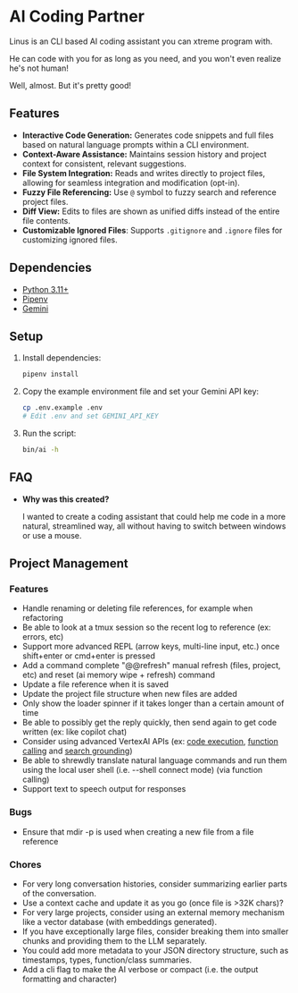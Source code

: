 # AI Coding Partner

Linus is an CLI based AI coding assistant you can xtreme program with.

He can code with you for as long as you need, and you won't even realize he's not human!

Well, almost. But it's pretty good!

## Features

*   **Interactive Code Generation:**  Generates code snippets and full files based on natural language prompts within a CLI environment.
*   **Context-Aware Assistance:**  Maintains session history and project context for consistent, relevant suggestions.
*   **File System Integration:**  Reads and writes directly to project files, allowing for seamless integration and modification (opt-in).
*   **Fuzzy File Referencing:** Use `@` symbol to fuzzy search and reference project files.
*   **Diff View:** Edits to files are shown as unified diffs instead of the entire file contents.
*   **Customizable Ignored Files**: Supports `.gitignore` and `.ignore` files for customizing ignored files.

## Dependencies

*   [Python 3.11+](https://www.python.org/downloads/)
*   [Pipenv](https://pypi.org/project/pipenv/)
*   [Gemini](https://aistudio.google.com/app/apikey)

## Setup

1.  Install dependencies:

    ```sh
    pipenv install
    ```
2.  Copy the example environment file and set your Gemini API key:

    ```sh
    cp .env.example .env
    # Edit .env and set GEMINI_API_KEY
    ```
3.  Run the script:

    ```sh
    bin/ai -h
    ```

## FAQ

*   **Why was this created?**

    I wanted to create a coding assistant that could help me code in a more natural, streamlined way,
    all without having to switch between windows or use a mouse.

## Project Management

### Features

*   Handle renaming or deleting file references, for example when refactoring
*   Be able to look at a tmux session so the recent log to reference (ex: errors, etc)
*   Support more advanced REPL (arrow keys, multi-line input, etc.) once shift+enter or cmd+enter is pressed
*   Add a command complete "@@refresh" manual refresh (files, project, etc) and reset (ai memory wipe + refresh) command
*   Update a file reference when it is saved
*   Update the project file structure when new files are added
*   Only show the loader spinner if it takes longer than a certain amount of time
*   Be able to possibly get the reply quickly, then send again to get code written (ex: like copilot chat)
*   Consider using advanced VertexAI APIs (ex: [code execution](https://cloud.google.com/vertex-ai/generative-ai/docs/multimodal/code-execution#googlegenaisdk_tools_code_exec_with_txt-python_genai_sdk), [function calling](https://cloud.google.com/vertex-ai/generative-ai/docs/multimodal/function-calling) and [search grounding](https://ai.google.dev/gemini-api/docs/grounding?lang=python))
*   Be able to shrewdly translate natural language commands and run them using the local user shell (i.e. --shell connect mode) (via function calling)
*   Support text to speech output for responses

### Bugs

*   Ensure that mdir -p is used when creating a new file from a file reference

### Chores

*   For very long conversation histories, consider summarizing earlier parts of the conversation.
*   Use a context cache and update it as you go (once file is >32K chars)?
*   For very large projects, consider using an external memory mechanism like a vector database (with embeddings generated).
*   If you have exceptionally large files, consider breaking them into smaller chunks and providing them to the LLM separately.
*   You could add more metadata to your JSON directory structure, such as timestamps, types, function/class summaries.
*   Add a cli flag to make the AI verbose or compact (i.e. the output formatting and character)
